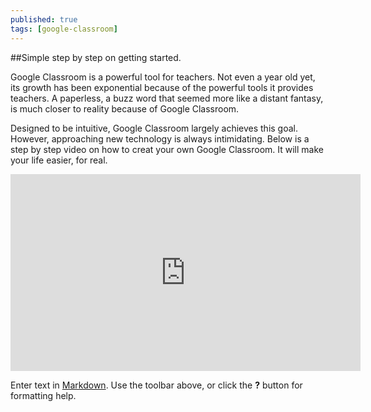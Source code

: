```yaml
---
published: true
tags: [google-classroom]
---
```


##Simple step by step on getting started.

Google Classroom is a powerful tool for teachers. Not even a year old yet, its growth has been exponential because of the powerful tools it provides teachers. A paperless, a buzz word that seemed more like a distant fantasy, is much closer to reality because of Google Classroom.

Designed to be intuitive, Google Classroom largely achieves this goal. However, approaching new technology is always intimidating. Below is a step by step video on how to creat your own Google Classroom. It will make your life easier, for real.

<iframe width="560" height="315" src="https://www.youtube.com/embed/Qa4zPYIQZCo?list=PLDnxb3dCCL4z0TklTDjhLHBo3cZ3pKN20" frameborder="0" allowfullscreen></iframe>

Enter text in [Markdown](http://daringfireball.net/projects/markdown/). Use the toolbar above, or click the **?** button for formatting help.
